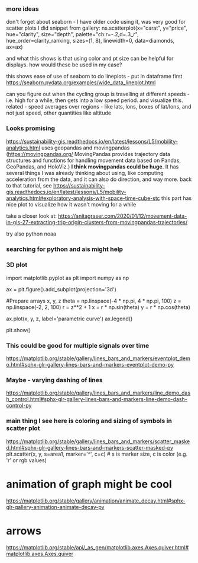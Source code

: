 ### more ideas
don't forget about seaborn - I have older code using it, was very good for scatter plots I did
snippet from gallery: 
ns.scatterplot(x="carat", y="price",
                hue="clarity", size="depth",
                palette="ch:r=-.2,d=.3_r",
                hue_order=clarity_ranking,
                sizes=(1, 8), linewidth=0,
                data=diamonds, ax=ax)

and what this shows is that using color and pt size can be helpful for displays.  how would these be used in my case?

this shows ease of use of seaborn to do lineplots - put in dataframe first
https://seaborn.pydata.org/examples/wide_data_lineplot.html

can you figure out when the cycling group is travelling at different speeds - i.e. high for a while, then gets into a 
low speed period.  and visualize this.  related - speed averages over regions - like lats, lons, boxes of lat/lons,
and not just speed, other quantities like altitude



### Looks promising
https://sustainability-gis.readthedocs.io/en/latest/lessons/L5/mobility-analytics.html
uses geopandas and movingpandas (https://movingpandas.org/ MovingPandas provides trajectory data structures and functions for handling movement data based on Pandas, GeoPandas, and HoloViz.)
**I think movingpandas could be huge**.  It has several things I was already thinking about using, like computing acceleration from the data, and it can also do direction, and way more.
back to that tutorial, see https://sustainability-gis.readthedocs.io/en/latest/lessons/L5/mobility-analytics.html#exploratory-analysis-with-space-time-cube-stc this part has nice plot to visualize how it wasn't moving for a while

take a closer look at:  https://anitagraser.com/2020/01/12/movement-data-in-gis-27-extracting-trip-origin-clusters-from-movingpandas-trajectories/

try also python noaa

### searching for python and ais might help

### 3D plot
import matplotlib.pyplot as plt
import numpy as np

ax = plt.figure().add_subplot(projection='3d')

#Prepare arrays x, y, z
theta = np.linspace(-4 * np.pi, 4 * np.pi, 100)
z = np.linspace(-2, 2, 100)
r = z**2 + 1
x = r * np.sin(theta)
y = r * np.cos(theta)

ax.plot(x, y, z, label='parametric curve')
ax.legend()

plt.show()

### This could be good for multiple signals over time
https://matplotlib.org/stable/gallery/lines_bars_and_markers/eventplot_demo.html#sphx-glr-gallery-lines-bars-and-markers-eventplot-demo-py

### Maybe - varying dashing of lines
https://matplotlib.org/stable/gallery/lines_bars_and_markers/line_demo_dash_control.html#sphx-glr-gallery-lines-bars-and-markers-line-demo-dash-control-py

### main thing I see here is coloring and sizing of symbols in scatter plot
https://matplotlib.org/stable/gallery/lines_bars_and_markers/scatter_masked.html#sphx-glr-gallery-lines-bars-and-markers-scatter-masked-py
plt.scatter(x, y, s=area1, marker='^', c=c)  # s is marker size, c is color (e.g. 'r' or rgb values)

# animation of graph might be cool
https://matplotlib.org/stable/gallery/animation/animate_decay.html#sphx-glr-gallery-animation-animate-decay-py

# arrows
https://matplotlib.org/stable/api/_as_gen/matplotlib.axes.Axes.quiver.html#matplotlib.axes.Axes.quiver





